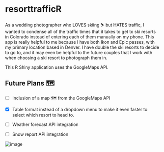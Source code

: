 # resorttrafficR

As a wedding photographer who LOVES skiing ⛷️ but HATES traffic, I wanted to condense all of the traffic times that it takes to get to ski resorts in Colorado instead of entering each of them manually on my phone. This app is really helpful to me because I have both Ikon and Epic passes, with my primary location based in Denver. I have double the ski resorts to decide to go to, and it may even be helpful to the future couples that I work with when choosing a ski resort to photograph them in.

This R Shiny application uses the GoogleMaps API. 


## Future Plans 🗺️

- [ ] Inclusion of a map 🗺️ from the GoogleMaps API
- [x] Table format instead of a dropdown menu to make it even faster to select which resort to head to.
- [ ] Weather forecast API integration
- [ ] Snow report API integration


![image](https://github.com/miosisoniii/resorttrafficR/assets/23582531/5651fa8e-a2ba-4366-93b6-eb329846bfd8)
